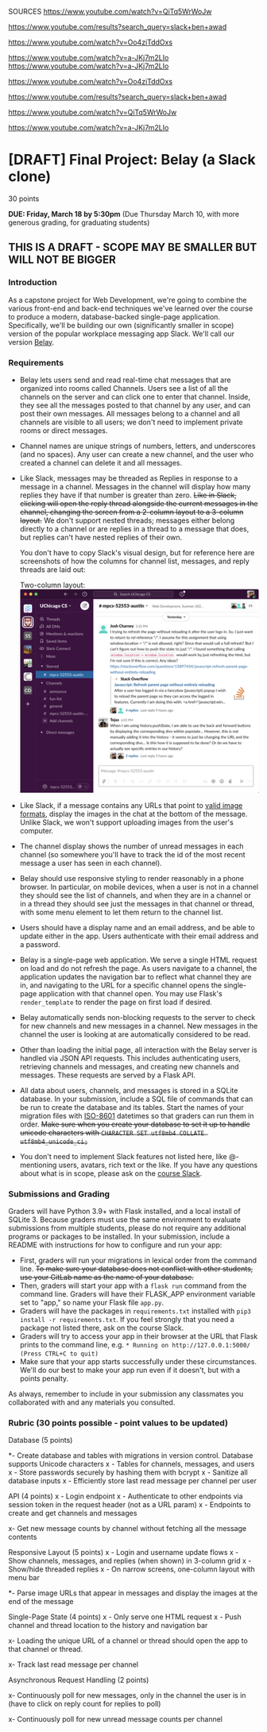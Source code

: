 SOURCES
https://www.youtube.com/watch?v=QiTq5WrWoJw

https://www.youtube.com/results?search_query=slack+ben+awad

https://www.youtube.com/watch?v=Oo4ziTddOxs

https://www.youtube.com/watch?v=a-JKj7m2LIo
https://www.youtube.com/watch?v=a-JKj7m2LIo

https://www.youtube.com/watch?v=Oo4ziTddOxs

https://www.youtube.com/results?search_query=slack+ben+awad

https://www.youtube.com/watch?v=QiTq5WrWoJw

https://www.youtube.com/watch?v=a-JKj7m2LIo

# [DRAFT] Final Project: Belay (a Slack clone)

30 points

**DUE: Friday, March 18 by 5:30pm**
(Due Thursday March 10, with more generous grading, for graduating students)

## THIS IS A DRAFT - SCOPE MAY BE SMALLER BUT WILL NOT BE BIGGER

### Introduction

As a capstone project for Web Development, we're going to combine the various
front-end and back-end techniques we've learned over the course to produce a
modern, database-backed single-page application. Specifically, we'll be building
our own (significantly smaller in scope) version of the popular workplace
messaging app Slack. We'll call our version [Belay](https://en.wikipedia.org/wiki/Belaying).

### Requirements

- Belay lets users send and read real-time chat messages that are organized
  into rooms called Channels. Users see a list of all the channels on the server
  and can click one to enter that channel. Inside, they see all the messages
  posted to that channel by any user, and can post their own messages.
  All messages belong to a channel and all channels are visible to all users; we
  don't need to implement private rooms or direct messages.
- Channel names are unique strings of numbers, letters, and underscores (and no
  spaces). Any user can create a new channel, and the user who created a channel
  can delete it and all messages.
- Like Slack, messages may be threaded as Replies in response to a message in a
  channel. Messages in the channel will display how many replies they have if
  that number is greater than zero. ~~Like in Slack, clicking will open the reply
  thread alongside the current messages in the channel, changing the screen from
  a 2-column layout to a 3-column layout.~~ We don't support nested threads;
  messages either belong directly to a channel or are replies in a thread to a
  message that does, but replies can't have nested replies of their own.

  You don't have to copy Slack's visual design, but for reference here are
  screenshots of how the columns for channel list, messages, and reply threads
  are laid out:

  Two-column layout:
  ![Slack Screenshot of channel list and messages in one channel](two_column.png)

- Like Slack, if a message contains any URLs that point to [valid image formats](https://developer.mozilla.org/en-US/docs/Web/HTML/Element/img#Supported_image_formats),
  display the images in the chat at the bottom of the message. Unlike Slack,
  we won't support uploading images from the user's computer.
- The channel display shows the number of unread messages in each channel (so
  somewhere you'll have to track the id of the most recent message a user has
  seen in each channel).
- Belay should use responsive styling to render reasonably in a phone browser.
  In particular, on mobile devices, when a user is not in a channel they should
  see the list of channels, and when they are in a channel or in a thread they
  should see just the messages in that channel or thread, with some menu element
  to let them return to the channel list.
- Users should have a display name and an email address, and be able to update
  either in the app. Users authenticate with their email address and a password.
- Belay is a single-page web application. We serve a single HTML request on load
  and do not refresh the page. As users navigate to a channel, the application
  updates the navigation bar to reflect what channel they are in, and navigating
  to the URL for a specific channel opens the single-page application with that
  channel open. You may use Flask's `render_template` to render the page on
  first load if desired.
- Belay automatically sends non-blocking requests to the server to check for new
  channels and new messages in a channel. New messages in the channel the user
  is looking at are automatically considered to be read.
- Other than loading the initial page, all interaction with the Belay server is
  handled via JSON API requests. This includes authenticating users, retrieving
  channels and messages, and creating new channels and messages. These requests
  are served by a Flask API.
- All data about users, channels, and messages is stored in a SQLite database. In
  your submission, include a SQL file of commands that can be run to create the
  database and its tables. Start the names of your migration files with
  [ISO-8601](https://en.wikipedia.org/wiki/ISO_8601) datetimes so that graders
  can run them in order. ~~Make sure when you create your database to set it up to
  handle unicode characters with `CHARACTER SET utf8mb4 COLLATE utf8mb4_unicode_ci;`~~
- You don't need to implement Slack features not listed here, like @-mentioning
  users, avatars, rich text or the like. If you have any questions about what is
  in scope, please ask on the [course Slack](https://app.slack.com/client/T71CT0472/C02TBJ5BHU2).

### Submissions and Grading

Graders will have Python 3.9+ with Flask installed, and a local install of
SQLite 3. Because graders must use the same environment to evaluate
submissions from multiple students, please do not require any additional
programs or packages to be installed. In your submission, include a README with
instructions for how to configure and run your app:

- First, graders will run your migrations in lexical order from the command line.
  ~~To make sure your database does not conflict with other students, use your
  GitLab name as the name of your database.~~
- Then, graders will start your app with a `flask run` command from the command
  line. Graders will have their FLASK_APP environment variable set to "app," so
  name your Flask file `app.py`.
- Graders will have the packages in `requirements.txt` installed with `pip3 install -r requirements.txt`. If you feel strongly that you need a package not listed
  there, ask on the course Slack.
- Graders will try to access your app in their browser at the URL that Flask
  prints to the command line, e.g. `* Running on http://127.0.0.1:5000/ (Press CTRL+C to quit)`
- Make sure that your app starts successfully under these circumstances. We'll
  do our best to make your app run even if it doesn't, but with a points penalty.

As always, remember to include in your submission any classmates you
collaborated with and any materials you consulted.

### Rubric (30 points possible - point values to be updated)

Database (5 points)

\*- Create database and tables with migrations in version control. Database
supports Unicode characters
x - Tables for channels, messages, and users
x - Store passwords securely by hashing them with bcrypt
x - Sanitize all database inputs
x - Efficiently store last read message per channel per user

API (4 points)
x - Login endpoint
x - Authenticate to other endpoints via session token in the request header (not as a URL param)
x - Endpoints to create and get channels and messages

x- Get new message counts by channel without fetching all the message contents

Responsive Layout (5 points)
x - Login and username update flows
x - Show channels, messages, and replies (when shown) in 3-column grid
x - Show/hide threaded replies
x - On narrow screens, one-column layout with menu bar

\*- Parse image URLs that appear in messages and display the images at the end of
the message

Single-Page State (4 points)
x - Only serve one HTML request
x - Push channel and thread location to the history and navigation bar

x- Loading the unique URL of a channel or thread should open the app to that
channel or thread.

x- Track last read message per channel

Asynchronous Request Handling (2 points)

x- Continuously poll for new messages, only in the channel the user is in
(have to click on reply count for replies to poll)

x- Continuously poll for new unread message counts per channel
